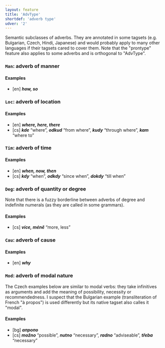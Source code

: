 ```yaml
---
layout: feature
title: 'AdvType'
shortdef: 'adverb type'
udver: '2'
---
```


Semantic subclasses of adverbs. They are annotated in some tagsets
(e.g. Bulgarian, Czech, Hindi, Japanese) and would probably apply to
many other languages if their tagsets cared to cover them. Note that
the "prontype" feature also applies to some adverbs and is orthogonal
to "AdvType".

### <a name="Man">`Man`</a>: adverb of manner

#### Examples

* [en] _<b>how, so</b>_

### <a name="Loc">`Loc`</a>: adverb of location

#### Examples

* [en] _<b>where, here, there</b>_
* [cs] _<b>kde</b>_ “where”, _<b>odkud</b>_ “from where”, _<b>kudy</b>_ “through where”, _<b>kam</b>_ “where to”

### <a name="Tim">`Tim`</a>: adverb of time

#### Examples

* [en] _<b>when, now, then</b>_
* [cs] _<b>kdy</b>_ “when”, _<b>odkdy</b>_ “since when”, _<b>dokdy</b>_ “till when”

### <a name="Deg">`Deg`</a>: adverb of quantity or degree

Note that there is a fuzzy borderline between adverbs of degree and
indefinite numerals (as they are called in some grammars).

#### Examples

* [cs] _<b>více, méně</b>_ “more, less”

### <a name="Cau">`Cau`</a>: adverb of cause

#### Examples

* [en] _<b>why</b>_

### <a name="Mod">`Mod`</a>: adverb of modal nature

The Czech examples below are similar to modal verbs: they take
infinitives as arguments and add the meaning of possibility, necessity
or recommendedness. I suspect that the Bulgarian example
(transliteration of French "à propos") is used differently but its
native tagset also calles it "modal".

#### Examples

* [bg] _<b>апропо</b>_
* [cs] _<b>možno</b>_ “possible”, _<b>nutno</b>_ “necessary”, _<b>radno</b>_ “adviseable”, _<b>třeba</b>_ “necessary”

<!-- Interlanguage links updated Čt lis 12 09:42:59 CET 2020 -->
